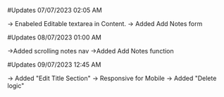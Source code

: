 #Updates 07/07/2023 02:05 AM

-> Enabeled Editable textarea in Content.
-> Added Add Notes form

#Updates 08/07/2023 01:00 AM

->Added scrolling notes nav
->Added Add Notes function

#Updates 09/07/2023 12:45 AM

-> Added "Edit Title Section"
-> Responsive for Mobile
-> Added "Delete logic"
